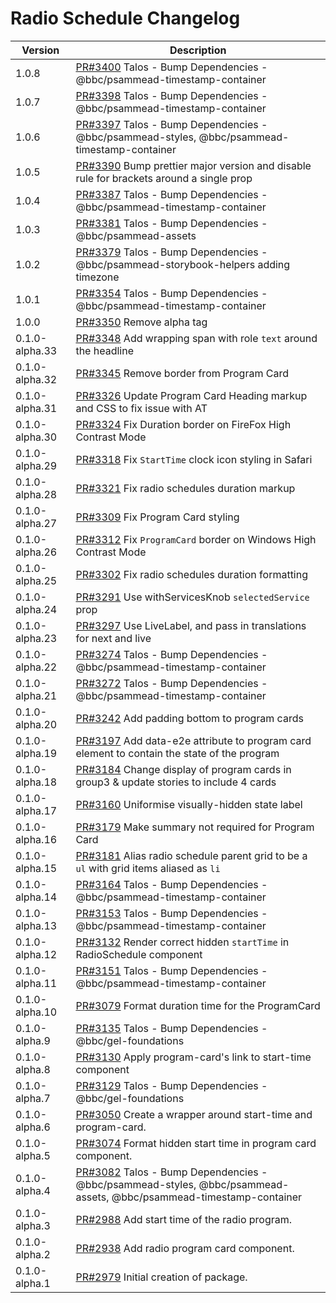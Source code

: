 # Radio Schedule Changelog

<!-- prettier-ignore -->
| Version | Description |
|---------|-------------|
| 1.0.8 | [PR#3400](https://github.com/bbc/psammead/pull/3400) Talos - Bump Dependencies - @bbc/psammead-timestamp-container |
| 1.0.7 | [PR#3398](https://github.com/bbc/psammead/pull/3398) Talos - Bump Dependencies - @bbc/psammead-timestamp-container |
| 1.0.6 | [PR#3397](https://github.com/bbc/psammead/pull/3397) Talos - Bump Dependencies - @bbc/psammead-styles, @bbc/psammead-timestamp-container |
| 1.0.5 | [PR#3390](https://github.com/bbc/psammead/pull/3390) Bump prettier major version and disable rule for brackets around a single prop |
| 1.0.4 | [PR#3387](https://github.com/bbc/psammead/pull/3387) Talos - Bump Dependencies - @bbc/psammead-timestamp-container |
| 1.0.3 | [PR#3381](https://github.com/bbc/psammead/pull/3381) Talos - Bump Dependencies - @bbc/psammead-assets |
| 1.0.2 | [PR#3379](https://github.com/bbc/psammead/pull/3379) Talos - Bump Dependencies - @bbc/psammead-storybook-helpers adding timezone |
| 1.0.1 | [PR#3354](https://github.com/bbc/psammead/pull/3354) Talos - Bump Dependencies - @bbc/psammead-timestamp-container |
| 1.0.0 | [PR#3350](https://github.com/BBC/psammead/pull/3350) Remove alpha tag |
| 0.1.0-alpha.33 | [PR#3348](https://github.com/bbc/psammead/pull/3348) Add wrapping span with role `text` around the headline |
| 0.1.0-alpha.32 | [PR#3345](https://github.com/bbc/psammead/pull/3345) Remove border from Program Card |
| 0.1.0-alpha.31 | [PR#3326](https://github.com/bbc/psammead/pull/3326) Update Program Card Heading markup and CSS to fix issue with AT |
| 0.1.0-alpha.30 | [PR#3324](https://github.com/bbc/psammead/pull/3324) Fix Duration border on FireFox High Contrast Mode |
| 0.1.0-alpha.29 | [PR#3318](https://github.com/bbc/psammead/pull/3318) Fix `StartTime` clock icon styling in Safari |
| 0.1.0-alpha.28 | [PR#3321](https://github.com/bbc/psammead/pull/3321) Fix radio schedules duration markup |
| 0.1.0-alpha.27 | [PR#3309](https://github.com/bbc/psammead/pull/3309) Fix Program Card styling |
| 0.1.0-alpha.26 | [PR#3312](https://github.com/bbc/psammead/pull/3312) Fix `ProgramCard` border on Windows High Contrast Mode |
| 0.1.0-alpha.25 | [PR#3302](https://github.com/bbc/psammead/pull/3302) Fix radio schedules duration formatting |
| 0.1.0-alpha.24 | [PR#3291](https://github.com/bbc/psammead/pull/3291) Use withServicesKnob `selectedService` prop |
| 0.1.0-alpha.23 | [PR#3297](https://github.com/bbc/psammead/pull/3297) Use LiveLabel, and pass in translations for next and live |
| 0.1.0-alpha.22 | [PR#3274](https://github.com/bbc/psammead/pull/3274) Talos - Bump Dependencies - @bbc/psammead-timestamp-container |
| 0.1.0-alpha.21 | [PR#3272](https://github.com/bbc/psammead/pull/3272) Talos - Bump Dependencies - @bbc/psammead-timestamp-container |
| 0.1.0-alpha.20 | [PR#3242](https://github.com/bbc/psammead/pull/3242) Add padding bottom to program cards  |
| 0.1.0-alpha.19 | [PR#3197](https://github.com/bbc/psammead/pull/3197) Add data-e2e attribute to program card element to contain the state of the program |
| 0.1.0-alpha.18 | [PR#3184](https://github.com/bbc/psammead/pull/3184) Change display of program cards in group3 & update stories to include 4 cards |
| 0.1.0-alpha.17 | [PR#3160](https://github.com/bbc/psammead/pull/3160) Uniformise visually-hidden state label |
| 0.1.0-alpha.16 | [PR#3179](https://github.com/bbc/psammead/pull/3179) Make summary not required for Program Card |
| 0.1.0-alpha.15 | [PR#3181](https://github.com/bbc/psammead/pull/3181) Alias radio schedule parent grid to be a `ul` with grid items aliased as `li` |
| 0.1.0-alpha.14 | [PR#3164](https://github.com/bbc/psammead/pull/3164) Talos - Bump Dependencies - @bbc/psammead-timestamp-container |
| 0.1.0-alpha.13 | [PR#3153](https://github.com/bbc/psammead/pull/3153) Talos - Bump Dependencies - @bbc/psammead-timestamp-container |
| 0.1.0-alpha.12 | [PR#3132](https://github.com/bbc/psammead/pull/3132) Render correct hidden `startTime` in RadioSchedule component |
| 0.1.0-alpha.11 | [PR#3151](https://github.com/bbc/psammead/pull/3151) Talos - Bump Dependencies - @bbc/psammead-timestamp-container |
| 0.1.0-alpha.10 | [PR#3079](https://github.com/bbc/psammead/pull/3079) Format duration time for the ProgramCard |
| 0.1.0-alpha.9 | [PR#3135](https://github.com/bbc/psammead/pull/3135) Talos - Bump Dependencies - @bbc/gel-foundations |
| 0.1.0-alpha.8 | [PR#3130](https://github.com/bbc/psammead/pull/3130) Apply program-card's link to start-time component |
| 0.1.0-alpha.7 | [PR#3129](https://github.com/bbc/psammead/pull/3129) Talos - Bump Dependencies - @bbc/gel-foundations |
| 0.1.0-alpha.6 | [PR#3050](https://github.com/BBC-News/psammead/pull/3050) Create a wrapper around start-time and program-card. |
| 0.1.0-alpha.5 | [PR#3074](https://github.com/BBC-News/psammead/pull/3074) Format hidden start time in program card component. |
| 0.1.0-alpha.4 | [PR#3082](https://github.com/bbc/psammead/pull/3082) Talos - Bump Dependencies - @bbc/psammead-styles, @bbc/psammead-assets, @bbc/psammead-timestamp-container |
| 0.1.0-alpha.3 | [PR#2988](https://github.com/BBC-News/psammead/pull/2988) Add start time of the radio program. |
| 0.1.0-alpha.2 | [PR#2938](https://github.com/BBC-News/psammead/pull/2938) Add radio program card component. |
| 0.1.0-alpha.1 | [PR#2979](https://github.com/BBC-News/psammead/pull/2979) Initial creation of package. |
